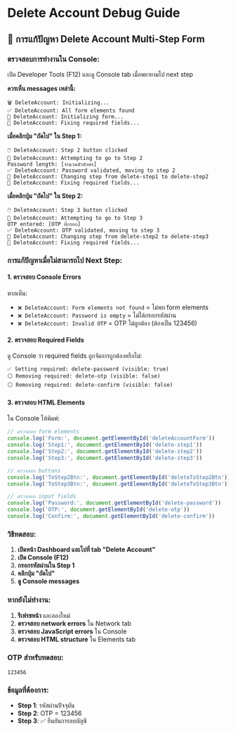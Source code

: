 # Delete Account Debug Guide

## 🔧 การแก้ปัญหา Delete Account Multi-Step Form

### ตรวจสอบการทำงานใน Console:

เปิด Developer Tools (F12) และดู Console tab เมื่อพยายามไป next step

**ควรเห็น messages เหล่านี้:**
```
🗑️ DeleteAccount: Initializing...
✅ DeleteAccount: All form elements found
🔁 DeleteAccount: Initializing form...
🔧 DeleteAccount: Fixing required fields...
```

**เมื่อคลิกปุ่ม "ถัดไป" ใน Step 1:**
```
🖱️ DeleteAccount: Step 2 button clicked
🚀 DeleteAccount: Attempting to go to Step 2
Password length: [จำนวนตัวอักษร]
✅ DeleteAccount: Password validated, moving to step 2
🔄 DeleteAccount: Changing step from delete-step1 to delete-step2
🔧 DeleteAccount: Fixing required fields...
```

**เมื่อคลิกปุ่ม "ถัดไป" ใน Step 2:**
```
🖱️ DeleteAccount: Step 3 button clicked
🚀 DeleteAccount: Attempting to go to Step 3
OTP entered: [OTP ที่กรอก]
✅ DeleteAccount: OTP validated, moving to step 3
🔄 DeleteAccount: Changing step from delete-step2 to delete-step3
🔧 DeleteAccount: Fixing required fields...
```

### การแก้ปัญหาเมื่อไม่สามารถไป Next Step:

#### 1. **ตรวจสอบ Console Errors**
หากเห็น:
- `❌ DeleteAccount: Form elements not found` = ไม่พบ form elements
- `❌ DeleteAccount: Password is empty` = ไม่ได้กรอกรหัสผ่าน
- `❌ DeleteAccount: Invalid OTP` = OTP ไม่ถูกต้อง (ต้องเป็น 123456)

#### 2. **ตรวจสอบ Required Fields**
ดู Console ว่า required fields ถูกจัดการถูกต้องหรือไม่:
```
✅ Setting required: delete-password (visible: true)
⚪ Removing required: delete-otp (visible: false)
⚪ Removing required: delete-confirm (visible: false)
```

#### 3. **ตรวจสอบ HTML Elements**
ใน Console ให้พิมพ์:
```javascript
// ตรวจสอบ form elements
console.log('Form:', document.getElementById('deleteAccountForm'))
console.log('Step1:', document.getElementById('delete-step1'))
console.log('Step2:', document.getElementById('delete-step2'))
console.log('Step3:', document.getElementById('delete-step3'))

// ตรวจสอบ buttons
console.log('ToStep2Btn:', document.getElementById('deleteToStep2Btn'))
console.log('ToStep3Btn:', document.getElementById('deleteToStep3Btn'))

// ตรวจสอบ input fields
console.log('Password:', document.getElementById('delete-password'))
console.log('OTP:', document.getElementById('delete-otp'))
console.log('Confirm:', document.getElementById('delete-confirm'))
```

### วิธีทดสอบ:

1. **เปิดหน้า Dashboard และไปที่ tab "Delete Account"**
2. **เปิด Console (F12)**
3. **กรอกรหัสผ่านใน Step 1**
4. **คลิกปุ่ม "ถัดไป"**
5. **ดู Console messages**

### หากยังไม่ทำงาน:

1. **รีเฟรชหน้า** และลองใหม่
2. **ตรวจสอบ network errors** ใน Network tab
3. **ตรวจสอบ JavaScript errors** ใน Console
4. **ตรวจสอบ HTML structure** ใน Elements tab

### OTP สำหรับทดสอบ:
```
123456
```

### ข้อมูลที่ต้องการ:
- **Step 1**: รหัสผ่านปัจจุบัน
- **Step 2**: OTP = 123456  
- **Step 3**: ✅ ยืนยันการลบบัญชี
